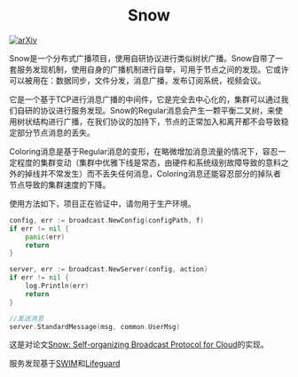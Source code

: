 
<center><h1>Snow</h1></center>

[![arXiv](https://img.shields.io/badge/arXiv%20paper-2504.02676-b31b1b.svg)](https://arxiv.org/abs/2504.02676)&nbsp;

Snow是一个分布式广播项目，使用自研协议进行类似树状广播。Snow自带了一套服务发现机制，使用自身的广播机制进行自举，可用于节点之间的发现。它或许可以被用在：数据同步，文件分发，消息广播，发布订阅系统，视频会议。

它是一个基于TCP进行消息广播的中间件，它是完全去中心化的，集群可以通过我们自研的协议进行服务发现。Snow的Regular消息会产生一颗平衡二叉树，来使用树状结构进行广播，在我们协议的加持下，节点的正常加入和离开都不会导致稳定部分节点消息的丢失。

Coloring消息是基于Regular消息的变形，在略微增加消息流量的情况下，容忍一定程度的集群变动（集群中优雅下线是常态，由硬件和系统级别故障导致的意料之外的掉线并不常发生）而不丢失任何消息，Coloring消息还能容忍部分的掉队者节点导致的集群速度的下降。

使用方法如下，项目正在验证中，请勿用于生产环境。

~~~go
config, err := broadcast.NewConfig(configPath, f)
if err != nil {
    panic(err)
    return
}

server, err := broadcast.NewServer(config, action)
if err != nil {
    log.Println(err)
    return
}

//发送消息
server.StandardMessage(msg, common.UserMsg)
~~~

这是对论文[Snow: Self-organizing Broadcast Protocol for Cloud](https://arxiv.org/abs/2504.02676)的实现。

服务发现基于[SWIM](https://www.cs.cornell.edu/projects/Quicksilver/public_pdfs/SWIM.pdf)和[Lifeguard](https://arxiv.org/abs/1707.007)
